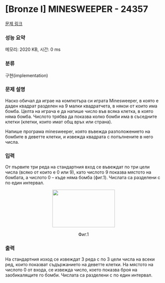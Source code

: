 # [Bronze I] MINESWEEPER - 24357 

[문제 링크](https://www.acmicpc.net/problem/24357) 

### 성능 요약

메모리: 2020 KB, 시간: 0 ms

### 분류

구현(implementation)

### 문제 설명

<p>Наско обичал да играе на компютъра си играта Minesweeper, в която е даден квадрат разделен на 9 малки квадратчета, в някои от които има бомба. Целта на играча е да напише число във всяка клетка, в която няма бомба. Числото трябва да показва колко бомби има в съседните клетки (клетки, които имат общ връх или страна).</p>

<p>Напише програма minesweeper, която въвежда разположението на бомбите в деветте клетки, и извежда квадрата с попълнените в него числа.</p>

### 입력 

 <p>От първите три реда на стандартния вход се въвеждат по три цели числа (всяко от които е 0 или 9), като числото 9 показва мястото на бомбата, а числото 0 – къде няма бомба (фиг.1). Числата са разделени с по един интервал.</p>

<p style="text-align: center;"><img alt="" src="https://upload.acmicpc.net/596340b8-4b02-4b49-b665-8a461c6e0383/-/preview/" style="width: 201px; height: 121px;"></p>

<p style="text-align: center;">Фиг.1</p>

### 출력 

 <p>На стандартния изход се извеждат 3 реда с по 3 цели числа на всеки ред, които показват съдържанието на деветте клетки. На мястото на числото 0 от входа, се извежда число, което показва броя на заобикалящите го бомби. Числата са разделени с по един интервал.</p>

